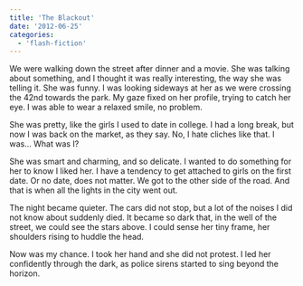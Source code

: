 ```yaml
---
title: 'The Blackout'
date: '2012-06-25'
categories:
  - 'flash-fiction'
---
```


We were walking down the street after dinner and a movie. She was talking about
something, and I thought it was really interesting, the way she was telling it.
She was funny. I was looking sideways at her as we were crossing the 42nd
towards the park. My gaze fixed on her profile, trying to catch her eye. I was
able to wear a relaxed smile, no problem.

She was pretty, like the girls I used to date in college. I had a long break,
but now I was back on the market, as they say. No, I hate cliches like that. I
was... What was I?

She was smart and charming, and so delicate. I wanted to do something for her to
know I liked her. I have a tendency to get attached to girls on the first date.
Or no date, does not matter. We got to the other side of the road. And that is
when all the lights in the city went out.

The night became quieter. The cars did not stop, but a lot of the noises I did
not know about suddenly died. It became so dark that, in the well of the street,
we could see the stars above. I could sense her tiny frame, her shoulders rising
to huddle the head.

Now was my chance. I took her hand and she did not protest. I led her
confidently through the dark, as police sirens started to sing beyond the
horizon.
